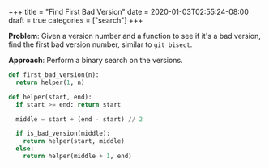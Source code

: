 +++
title = "Find First Bad Version"
date = 2020-01-03T02:55:24-08:00
draft = true
categories = ["search"]
+++

**Problem**: Given a version number and a function to see if it's a bad version, find the first bad version number, similar to `git bisect`.

**Approach**: Perform a binary search on the versions.

``` python
def first_bad_version(n):
  return helper(1, n)

def helper(start, end):
  if start >= end: return start

  middle = start + (end - start) // 2

  if is_bad_version(middle):
    return helper(start, middle)
  else:
    return helper(middle + 1, end)
```
